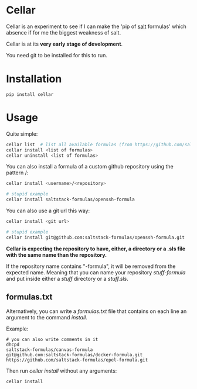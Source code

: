 Cellar
======

Cellar is an experiment to see if I can make the 'pip of
[salt](http://docs.saltstack.com/index.html) formulas' which absence if for me
the biggest weakness of salt.

Cellar is at its **very early stage of development**.

You need git to be installed for this to run.

Installation
============

    pip install cellar

Usage
=====

Quite simple:

```bash
cellar list  # list all available formulas (from https://github.com/saltstack-formulas)
cellar install <list of formulas>
cellar uninstall <list of formulas>
```

You can also install a formula of a custom github repository using the pattern <username>/<repository>:

```bash
cellar install <username>/<repository>

# stupid example
cellar install saltstack-formulas/openssh-formula
```

You can also use a git url this way:

```bash
cellar install <git url>

# stupid example
cellar install git@github.com:saltstack-formulas/openssh-formula.git
```

**Cellar is expecting the repository to have, either, a directory or a .sls file with the same name than the repository.**

If the repository name contains "-formula", it will be removed from the expected name. Meaning that you can name your repository *stuff-formula* and put inside either a *stuff* directory or a *stuff.sls*.

formulas.txt
------------

Alternatively, you can write a *formulas.txt* file that contains on each line an argument to the command *install*.

Example:

    # you can also write comments in it
    dhcpd
    saltstack-formulas/canvas-formula
    git@github.com:saltstack-formulas/docker-formula.git
    https://github.com/saltstack-formulas/epel-formula.git

Then run *cellar install* without any arguments:

    cellar install
